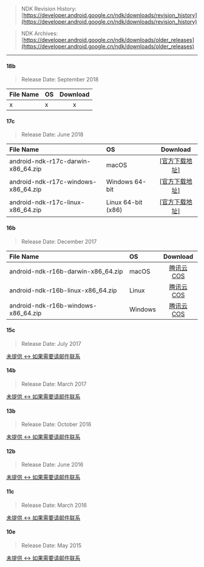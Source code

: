> NDK Revision History:  
[https://developer.android.google.cn/ndk/downloads/revision_history](https://developer.android.google.cn/ndk/downloads/revision_history)

> NDK Archives:  
[https://developer.android.google.cn/ndk/downloads/older_releases](https://developer.android.google.cn/ndk/downloads/older_releases)

---

#### 18b

> Release Date: September 2018

| File Name |   OS    | Download |
| :-------- | :------ | :------: |
| x | x | x | x |

#### 17c

> Release Date: June 2018

| File Name |   OS    | Download |
| :-------- | :------ | :------: |
|  android-ndk-r17c-darwin-x86_64.zip   |  macOS  |  [[官方下载地址]](https://dl.google.com/android/repository/android-ndk-r17c-darwin-x86_64.zip)  |
|  android-ndk-r17c-windows-x86_64.zip  |  Windows 64-bit   |  [[官方下载地址]](https://dl.google.com/android/repository/android-ndk-r17c-windows-x86_64.zip)  |
|  android-ndk-r17c-linux-x86_64.zip    |  Linux 64-bit (x86)  |   [[官方下载地址]](https://dl.google.com/android/repository/android-ndk-r17c-linux-x86_64.zip) |

#### 16b

> Release Date: December 2017

| File Name |   OS    | Download |
| :-------- | :------ | :------: |
| android-ndk-r16b-darwin-x86_64.zip  |  macOS    | [腾讯云 COS](https://dl-mirrors-1253943875.cos.ap-chengdu.myqcloud.com/android/ndk/16b/android-ndk-r16b-darwin-x86_64.zip) |
| android-ndk-r16b-linux-x86_64.zip   |  Linux    | [腾讯云 COS](https://dl-mirrors-1253943875.cos.ap-chengdu.myqcloud.com/android/ndk/16b/android-ndk-r16b-linux-x86_64.zip)  |
| android-ndk-r16b-windows-x86_64.zip |  Windows  | [腾讯云 COS](https://dl-mirrors-1253943875.cos.ap-chengdu.myqcloud.com/android/ndk/16b/android-ndk-r16b-windows-x86_64.zip) |

#### 15c

> Release Date: July 2017

[未提供 <-> 如果需要请邮件联系]()

#### 14b

> Release Date: March 2017

[未提供 <-> 如果需要请邮件联系]()

#### 13b

> Release Date: October 2016

[未提供 <-> 如果需要请邮件联系]()

#### 12b

> Release Date: June 2016

[未提供 <-> 如果需要请邮件联系]()

#### 11c

> Release Date: March 2016

[未提供 <-> 如果需要请邮件联系]()

#### 10e

> Release Date: May 2015

[未提供 <-> 如果需要请邮件联系]()
